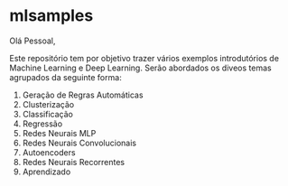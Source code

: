 # mlsamples

Olá Pessoal,

Este repositório tem por objetivo trazer vários exemplos introdutórios de Machine Learning e Deep Learning. Serão abordados os diveos temas agrupados da seguinte forma:

1. Geração de Regras Automáticas
2. Clusterização
3. Classificação
4. Regressão
5. Redes Neurais MLP
6. Redes Neurais Convolucionais
7. Autoencoders
8. Redes Neurais Recorrentes
9. Aprendizado 
